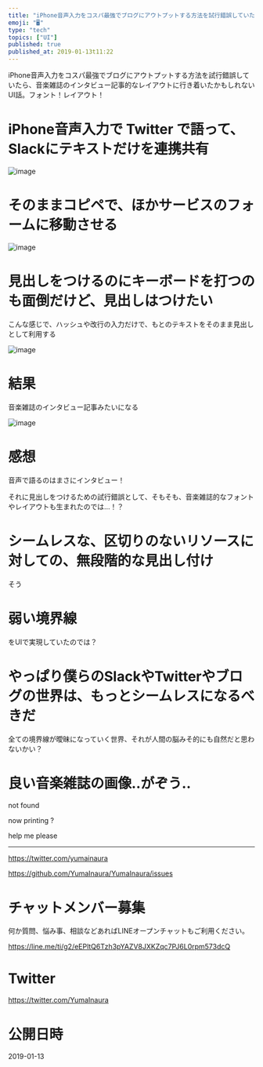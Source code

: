 ```yaml
---
title: "iPhone音声入力をコスパ最強でブログにアウトプットする方法を試行錯誤していたら、音楽雑誌のインタビュー記事的なレイアウトに行き着いたかも"
emoji: "🖥"
type: "tech"
topics: ["UI"]
published: true
published_at: 2019-01-13t11:22
---
```


iPhone音声入力をコスパ最強でブログにアウトプットする方法を試行錯誤していたら、音楽雑誌のインタビュー記事的なレイアウトに行き着いたかもしれないUI話。フォント！レイアウト！

# iPhone音声入力で Twitter で語って、Slackにテキストだけを連携共有

![image](https://user-images.githubusercontent.com/13635059/51080744-7de60980-1724-11e9-95da-2d092a3b2d0b.png)

# そのままコピペで、ほかサービスのフォームに移動させる

![image](https://user-images.githubusercontent.com/13635059/51080749-9eae5f00-1724-11e9-9637-becd403fc28f.png)

# 見出しをつけるのにキーボードを打つのも面倒だけど、見出しはつけたい

こんな感じで、ハッシュや改行の入力だけで、もとのテキストをそのまま見出しとして利用する

![image](https://user-images.githubusercontent.com/13635059/51080765-cbfb0d00-1724-11e9-8817-520f70075408.png)

# 結果

音楽雑誌のインタビュー記事みたいになる

![image](https://user-images.githubusercontent.com/13635059/51080768-d4534800-1724-11e9-83ff-f3e6dd55ff35.png)

# 感想

音声で語るのはまさにインタビュー！

それに見出しをつけるための試行錯誤として、そもそも、音楽雑誌的なフォントやレイアウトも生まれたのでは…！？

# シームレスな、区切りのないリソースに対しての、無段階的な見出し付け

そう

# 弱い境界線

をUIで実現していたのでは？

# やっぱり僕らのSlackやTwitterやブログの世界は、もっとシームレスになるべきだ

全ての境界線が曖昧になっていく世界、それが人間の脳みそ的にも自然だと思わないかい？

# 良い音楽雑誌の画像‥がぞう‥

not found 

now printing ?

help me please

---

https://twitter.com/yumainaura

https://github.com/YumaInaura/YumaInaura/issues














<!-- Update From Qiita API -->

# チャットメンバー募集


何か質問、悩み事、相談などあればLINEオープンチャットもご利用ください。

https://line.me/ti/g2/eEPltQ6Tzh3pYAZV8JXKZqc7PJ6L0rpm573dcQ





# Twitter


https://twitter.com/YumaInaura


<!-- Update From Qiita API -->



# 公開日時

2019-01-13
